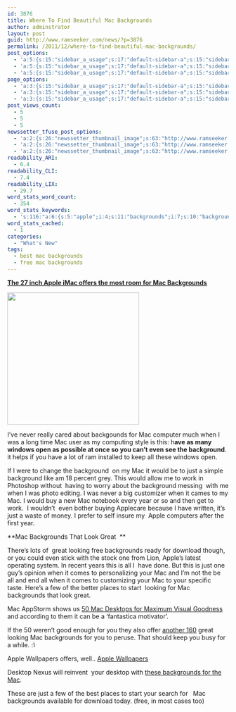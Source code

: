 ```yaml
---
id: 3876
title: Where To Find Beautiful Mac Backgrounds
author: adminstrator
layout: post
guid: http://www.ramseeker.com/news/?p=3876
permalink: /2011/12/where-to-find-beautiful-mac-backgrounds/
post_options:
  - 'a:5:{s:15:"sidebar_a_usage";s:17:"default-sidebar-a";s:15:"sidebar_b_usage";s:17:"default-sidebar-b";s:9:"hwa_usage";s:17:"default-headerbar";s:8:"ad_above";s:0:"";s:8:"ad_below";s:0:"";}'
  - 'a:5:{s:15:"sidebar_a_usage";s:17:"default-sidebar-a";s:15:"sidebar_b_usage";s:17:"default-sidebar-b";s:9:"hwa_usage";s:17:"default-headerbar";s:8:"ad_above";s:0:"";s:8:"ad_below";s:0:"";}'
  - 'a:5:{s:15:"sidebar_a_usage";s:17:"default-sidebar-a";s:15:"sidebar_b_usage";s:17:"default-sidebar-b";s:9:"hwa_usage";s:17:"default-headerbar";s:8:"ad_above";s:0:"";s:8:"ad_below";s:0:"";}'
page_options:
  - 'a:3:{s:15:"sidebar_a_usage";s:17:"default-sidebar-a";s:15:"sidebar_b_usage";s:17:"default-sidebar-b";s:9:"hwa_usage";s:17:"default-headerbar";}'
  - 'a:3:{s:15:"sidebar_a_usage";s:17:"default-sidebar-a";s:15:"sidebar_b_usage";s:17:"default-sidebar-b";s:9:"hwa_usage";s:17:"default-headerbar";}'
  - 'a:3:{s:15:"sidebar_a_usage";s:17:"default-sidebar-a";s:15:"sidebar_b_usage";s:17:"default-sidebar-b";s:9:"hwa_usage";s:17:"default-headerbar";}'
post_views_count:
  - 5
  - 5
  - 5
newssetter_tfuse_post_options:
  - 'a:2:{s:26:"newssetter_thumbnail_image";s:63:"http://www.ramseeker.com/wp-content/uploads/2012/01/imac-27.jpg";s:24:"newssetter_disable_image";s:4:"true";}'
  - 'a:2:{s:26:"newssetter_thumbnail_image";s:63:"http://www.ramseeker.com/wp-content/uploads/2012/01/imac-27.jpg";s:24:"newssetter_disable_image";s:4:"true";}'
  - 'a:2:{s:26:"newssetter_thumbnail_image";s:63:"http://www.ramseeker.com/wp-content/uploads/2012/01/imac-27.jpg";s:24:"newssetter_disable_image";s:4:"true";}'
readability_ARI:
  - 6.4
readability_CLI:
  - 7.4
readability_LIX:
  - 29.7
word_stats_word_count:
  - 354
word_stats_keywords:
  - 's:116:"a:6:{s:5:"apple";i:4;s:11:"backgrounds";i:7;s:10:"background";i:4;s:4:"just";i:4;s:5:"great";i:4;s:7:"looking";i:3;}";'
word_stats_cached:
  - 1
categories:
  - "What's New"
tags:
  - best mac backgrounds
  - free mac backgrounds
---
```

**[The 27 inch Apple iMac offers the most room for Mac Backgrounds][1]**

[<img class="alignleft size-full wp-image-3882" title="imac 27 inch mac background" src="http://www.ramseeker.com/wp-content/uploads/2012/01/imac27.jpg" alt="" width="300" height="300" />][1]

I&#8217;ve never really cared about backgounds for Mac computer much when I was a long time Mac user as my computing style is this: h**ave as many windows open as possible at once so you can&#8217;t even see the background**. it helps if you have a lot of ram installed to keep all these windows open.

If I were to change the background  on my Mac it would be to just a simple background like am 18 percent grey. This would allow me to work in Photoshop without  having to worry about the background messing  with me when I was photo editing. I was never a big customizer when it cames to my Mac. I would buy a new Mac notebook every year or so and then get to work.  I wouldn&#8217;t  even bother buying Applecare because I have written, it&#8217;s just a waste of money. I prefer to self insure my  Apple computers after the first year.

**Mac Backgrounds That Look Great  **

There&#8217;s lots of  great looking free backgrounds ready for download though, or you could even stick with the stock one from Lion, Apple&#8217;s latest operating system. In recent years this is all I  have done. But this is just one guy&#8217;s opinion when it comes to personalizing your Mac and I&#8217;m not the be all and end all when it comes to customizing your Mac to your specific taste. Here&#8217;s a few of the better places to start  looking for Mac backgrounds that look great.

Mac AppStorm shows us [50 Mac Desktops for Maximum Visual Goodness][2] and according to them it can be a &#8216;fantastica motivator&#8217;.

If the 50 weren&#8217;t good enough for you they also offer [another 160][3] great looking Mac backgrounds for you to peruse. That should keep you busy for a while. <img src="http://www.ramseeker.com/wp-includes/images/smilies/simple-smile.png" alt=":)" class="wp-smiley" style="height: 1em; max-height: 1em;" />

Apple Wallpapers offers, well.. [Apple Wallpapers][4]

Desktop Nexus will reinvent  your desktop with [these backgrounds for the Mac][5].

These are just a few of the best places to start your search for   Mac backgrounds available for download today. (free, in most cases too)

&nbsp;

&nbsp;

&nbsp;

&nbsp;

&nbsp;

 [1]: http://www.amazon.com/gp/product/B004YLCBRG/ref=as_li_ss_tl?ie=UTF8&tag=ramseeker-20&linkCode=as2&camp=1789&creative=390957&creativeASIN=B004YLCBRG
 [2]: http://mac.appstorm.net/roundups/graphics-roundups/50-mac-desktops-for-maximum-visual-goodness/
 [3]: http://mac.appstorm.net/roundups/graphics-roundups/160-original-awesome-mac-desktop-wallpapers/
 [4]: http://applewallpapers.net/
 [5]: http://www.desktopnexus.com/tag/mac/